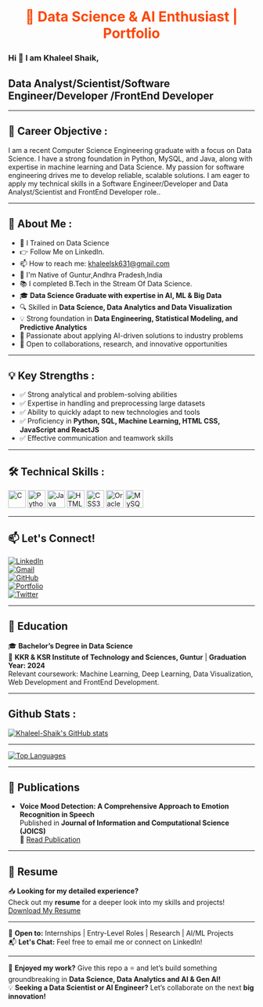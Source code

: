 <h1 align="center" style="color:#FF4500;">🚀 Data Science & AI Enthusiast | Portfolio</h1>

### Hi 👋 I am Khaleel Shaik,
## Data Analyst/Scientist/Software Engineer/Developer /FrontEnd Developer

---

## 🎯 Career Objective :
I am a recent Computer Science Engineering graduate with a focus on Data Science. I have a strong foundation in Python, MySQL, and Java, along with expertise in machine learning and Data Science. My passion for software engineering drives me to develop reliable, scalable solutions. I am eager to apply my technical skills in a Software Engineer/Developer and Data Analyst/Scientist and FrontEnd Developer role..

---

## 📌 About Me :
- 🧠 I Trained on Data Science<br>
- 👉 Follow Me on LinkedIn.<br>
- 📫 How to reach me: khaleelsk631@gmail.com <br>
- 🛐 I'm Native of Guntur,Andhra Pradesh,India <br>
- 📚 I completed B.Tech in the Stream Of Data Science.
- 🎓 **Data Science Graduate with expertise in AI, ML & Big Data**
- 🔍 Skilled in **Data Science, Data Analytics and Data Visualization**
- 💡 Strong foundation in **Data Engineering, Statistical Modeling, and Predictive Analytics**
- 🚀 Passionate about applying AI-driven solutions to industry problems
- 🤝 Open to collaborations, research, and innovative opportunities

---

## 💡 Key Strengths :
- ✅ Strong analytical and problem-solving abilities
- ✅ Expertise in handling and preprocessing large datasets
- ✅ Ability to quickly adapt to new technologies and tools
- ✅ Proficiency in **Python, SQL, Machine Learning, HTML CSS, JavaScript and ReactJS**
- ✅ Effective communication and teamwork skills

---

## 🛠️ Technical Skills :
<p align="left">
<a href="https://docs.microsoft.com/en-us/cpp/?view=msvc-170" target="_blank" rel="noreferrer"><img src="https://raw.githubusercontent.com/danielcranney/readme-generator/main/public/icons/skills/c-colored.svg" width="36" height="36" alt="C" /></a>
<a href="https://www.python.org/" target="_blank" rel="noreferrer"><img src="https://raw.githubusercontent.com/danielcranney/readme-generator/main/public/icons/skills/python-colored.svg" width="36" height="36" alt="Python" /></a>
<a href="https://www.oracle.com/java/" target="_blank" rel="noreferrer"><img src="https://raw.githubusercontent.com/danielcranney/readme-generator/main/public/icons/skills/java-colored.svg" width="36" height="36" alt="Java" /></a>
<a href="https://developer.mozilla.org/en-US/docs/Glossary/HTML5" target="_blank" rel="noreferrer"><img src="https://raw.githubusercontent.com/danielcranney/readme-generator/main/public/icons/skills/html5-colored.svg" width="36" height="36" alt="HTML5" /></a>
<a href="https://www.w3.org/TR/CSS/#css" target="_blank" rel="noreferrer"><img src="https://raw.githubusercontent.com/danielcranney/readme-generator/main/public/icons/skills/css3-colored.svg" width="36" height="36" alt="CSS3" /></a>
<a href="https://www.oracle.com/uk/index.html" target="_blank" rel="noreferrer"><img src="https://raw.githubusercontent.com/danielcranney/readme-generator/main/public/icons/skills/oracle-colored.svg" width="36" height="36" alt="Oracle" /></a>
<a href="https://www.mysql.com/" target="_blank" rel="noreferrer"><img src="https://raw.githubusercontent.com/danielcranney/readme-generator/main/public/icons/skills/mysql-colored.svg" width="36" height="36" alt="MySQL" /></a>
</p>

---

## 📫 Let's Connect!

[![LinkedIn](https://img.shields.io/badge/LinkedIn-%230077B5.svg?logo=linkedin&logoColor=white)](https://www.linkedin.com/in/khaleel-shaik631/)  
[![Gmail](https://img.shields.io/badge/Email-D14836?logo=gmail&logoColor=white)](mailto:khaleelsk631@gmail.com)  
[![GitHub](https://img.shields.io/badge/GitHub-181717?logo=github&logoColor=white)](https://github.com/Khaleelsk)  
[![Portfolio](https://img.shields.io/badge/Portfolio-000000?logo=About.me&logoColor=white)](https://tinyurl.com/shaik631)  
[![Twitter](https://img.shields.io/badge/Twitter-%231DA1F2.svg?logo=twitter&logoColor=white)](https://x.com/Shaik_khaleel9)

---

## 📌 Education
🎓 **Bachelor’s Degree in Data Science**  
🏫 **KKR & KSR Institute of Technology and Sciences, Guntur** | **Graduation Year: 2024**  
Relevant coursework: Machine Learning, Deep Learning, Data Visualization, Web Development and FrontEnd Development.

---

## Github Stats :
<a href="http://www.github.com/Khaleelsk"><img src="https://github-readme-stats.vercel.app/api?username=Khaleelsk&show_icons=true&hide=&count_private=true&title_color=0891b2&text_color=ffffff&icon_color=0891b2&bg_color=1c1917&hide_border=true&show_icons=true" alt="Khaleel-Shaik's GitHub stats" /></a>

---

<a href="https://github.com/Khaleelsk" align="left"><img src="https://github-readme-stats.vercel.app/api/top-langs/?username=Khaleelsk&langs_count=10&title_color=0891b2&text_color=ffffff&icon_color=0891b2&bg_color=1c1917&hide_border=true&locale=en&custom_title=Top%20%Languages" alt="Top Languages" /></a>

---

## 📰 Publications
- **Voice Mood Detection: A Comprehensive Approach to Emotion Recognition in Speech**  
  Published in **Journal of Information and Computational Science (JOICS)**  
  🔗 [Read Publication](DOI:10.12733.JICS.2024.V14I03.535569.10017)  
  
----

## 📄 Resume
📥 **Looking for my detailed experience?**  
Check out my **resume** for a deeper look into my skills and projects!  
[Download My Resume](https://drive.google.com/file/d/1YFWdQd9c4g8uvXtuL_I_H5b2Vxx23BSJ/view?usp=drive_link)

---

💬 **Open to:** Internships | Entry-Level Roles | Research | AI/ML Projects  
📬 **Let's Chat:** Feel free to email me or connect on LinkedIn!

---


🚀 **Enjoyed my work?** Give this repo a ⭐ and let’s build something groundbreaking in **Data Science, Data Analytics and  AI & Gen AI!**  
💡 **Seeking a Data Scientist or AI Engineer?** Let’s collaborate on the next **big innovation!**  
